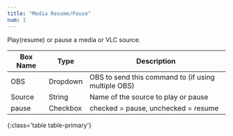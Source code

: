 ```yaml
---
title: "Media Resume/Pause"
num: 1
---
```

Play(resume) or pause a media or VLC source.


| Box Name | Type | Description | 
|-------|--------|--------
|OBS|Dropdown|OBS to send this command to (if using multiple OBS)|
|Source|	String|	Name of the source to play or pause |
| pause	|Checkbox |	checked = pause, unchecked = resume |
{:class='table table-primary'}
